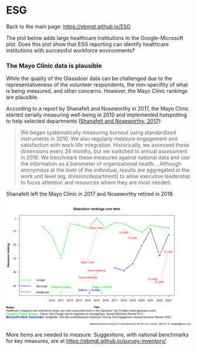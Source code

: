 # ESG

Back to the main page: https://ebmgt.github.io/ESG

The plot below adds large healthcare institutions to the Google-Microsoft plot. Does this plot show that ESG reporting can identify healthcare institutions with successful workforce environments?

### The Mayo Clinic data is plausible
While the quality of the Glassdoor data can be challenged due to the representativeness of the volunteer respondents, the non-specifity of what is being measured, and other concerns. However, the Mayo Clinic rankings are plausible.

According to a report by Shanafelt and Noseworthy in 2017, the Mayo Clinic started serially measuring well-being in 2010 and implemented hotspotting to help selected departments ([Shanafelt and Noseworthy, 2017](https://pubmed.gov/27871627)):
> We began systematically measuring burnout using standardized instruments in 2010. We also regularly measure engagement and satisfaction with work-life integration.
> Historically, we assessed these dimensions every 24 months, but we switched to annual assessment in 2016.
> We benchmark these measures against national data and use the information as a barometer of organizational health...
> Although anonymous at the level of the individual, results are aggregated at the work unit level (eg, division/department) to allow executive leadership to focus attention and resources where they are most needed.

Shanafelt left the Mayo Clinic in 2017 and Noseworthy retired in 2018.

  ![Glassdoor](https://github.com/ebmgt/ESG/blob/main/files//Plot-Glassdoor-healthcare-2023-07-14.png)

More items are needed to measure. Suggestions, with national benchmarks for key measures, are at https://ebmgt.github.io/survey-inventory/
